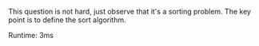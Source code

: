 This question is not hard, just observe that it's a sorting problem. The key point is to define the sort algorithm.

Runtime: 3ms
